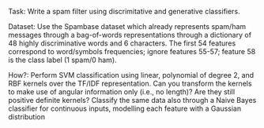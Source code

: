 Task:
Write a spam filter using discrimitative and generative classifiers.

Dataset:
Use the Spambase dataset which already represents spam/ham messages through a bag-of-words representations through a dictionary of 48 highly discriminative words and 6 characters. The first 54 features correspond to word/symbols frequencies; ignore features 55-57; feature 58 is the class label (1 spam/0 ham).

How?:
Perform SVM classification using linear, polynomial of degree 2, and RBF kernels over the TF/IDF representation. 
Can you transform the kernels to make use of angular information only (i.e., no length)? Are they still positive definite kernels?
Classify the same data also through a Naive Bayes classifier for continuous inputs, modelling each feature with a Gaussian distribution
